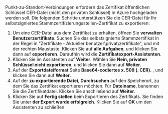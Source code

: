 Punkt-zu-Standort-Verbindungen erfordern das Zertifikat öffentlichen Schlüssel CER-Datei (nicht den privaten Schlüssel) in Azure hochgeladen werden soll. Die folgenden Schritte unterstützen Sie die CER-Datei für Ihr selbstsigniertes Stammzertifizierungsstellen-Zertifikat zu exportieren:

1. Um eine CER-Datei aus dem Zertifikat zu erhalten, öffnen Sie **verwalten Benutzerzertifikate**. Suchen Sie das selbstsignierte Stammzertifikat in der Regel in "Zertifikate - Aktueller benutzer\privat\zertifikate", und mit der rechten Maustaste. Klicken Sie auf **alle Aufgaben**, und klicken Sie dann auf **exportieren**. Daraufhin wird die **Zertifikatexport-Assistenten**.
2. Klicken Sie im Assistenten auf **Weiter**. Wählen Sie **Nein, privaten Schlüssel nicht exportieren**, und klicken Sie dann auf **Weiter**.
3. Auf der **Exportdateiformat** Seite **Base64-codiertes x. 509 (. CER).** , und klicken Sie dann auf **Weiter**. 
4. Auf der **zu exportierende Datei**, **Durchsuchen** auf den Speicherort, zu dem Sie das Zertifikat exportieren möchten. Für **Dateiname**, benennen Sie die Zertifikatdatei. Klicken Sie anschließend auf **Weiter**.
5. Klicken Sie auf **Fertig stellen** beim Exportieren des Zertifikats. Sie finden Sie unter **der Export wurde erfolgreich**. Klicken Sie auf **OK** um den Assistenten zu schließen.